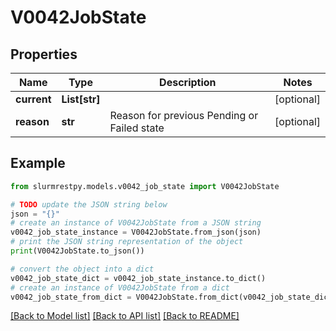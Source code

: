 # V0042JobState


## Properties

Name | Type | Description | Notes
------------ | ------------- | ------------- | -------------
**current** | **List[str]** |  | [optional]
**reason** | **str** | Reason for previous Pending or Failed state | [optional]

## Example

```python
from slurmrestpy.models.v0042_job_state import V0042JobState

# TODO update the JSON string below
json = "{}"
# create an instance of V0042JobState from a JSON string
v0042_job_state_instance = V0042JobState.from_json(json)
# print the JSON string representation of the object
print(V0042JobState.to_json())

# convert the object into a dict
v0042_job_state_dict = v0042_job_state_instance.to_dict()
# create an instance of V0042JobState from a dict
v0042_job_state_from_dict = V0042JobState.from_dict(v0042_job_state_dict)
```
[[Back to Model list]](../README.md#documentation-for-models) [[Back to API list]](../README.md#documentation-for-api-endpoints) [[Back to README]](../README.md)


